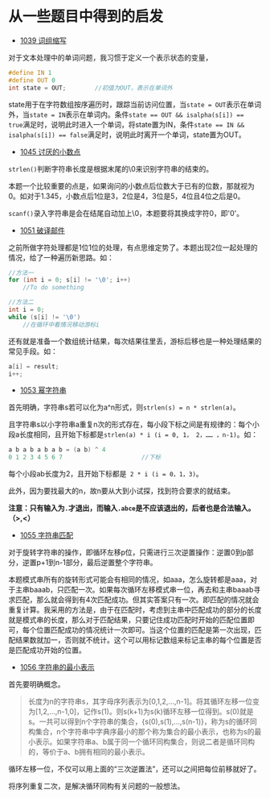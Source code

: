 # 从一些题目中得到的启发

- [1039 词组缩写](http://codeup.cn/problem.php?id=1039)

对于文本处理中的单词问题，我习惯于定义一个表示状态的变量，

```c
#define IN 1
#define OUT 0
int state = OUT;		//初值为OUT，表示在单词外
```

state用于在字符数组按序遍历时，跟踪当前访问位置，当`state = OUT`表示在单词外，当`state = IN`表示在单词内。条件`state == OUT && isalpha(s[i]) == true`满足时，说明此时进入一个单词，将state置为IN，条件`state == IN && isalpha(s[i]) == false`满足时，说明此时离开一个单词，state置为OUT。

* [1045 讨厌的小数点](http://codeup.cn/problem.php?id=1045)

`strlen()`判断字符串长度是根据末尾的\0来识别字符串的结束的。

本题一个比较重要的点是，如果询问的小数点后位数大于已有的位数，那就视为0。如对于1.345，小数点后1位是3，2位是4，3位是5，4位且4位之后是0。

`scanf()`录入字符串是会在结尾自动加上\0，本题要将其换成字符0，即'0'。

* [1051 破译邮件](http://codeup.cn/problem.php?id=1051)

之前所做字符处理都是1位1位的处理，有点思维定势了。本题出现2位一起处理的情况，给了一种遍历新思路。如：

```c
//方法一
for (int i = 0; s[i] != '\0'; i++)
	//To do something

//方法二
int i = 0;
while (s[i] != '\0')
	//在循环中看情况移动游标i
```

还有就是准备一个数组统计结果，每次结果往里丢，游标后移也是一种处理结果的常见手段。如：

```c
a[i] = result;
i++;
```

* [1053 幂字符串](http://codeup.cn/problem.php?id=1053)

首先明确，字符串s若可以化为a^n形式，则`strlen(s) = n * strlen(a)`。

且字符串s以小字符串a重复n次的形式存在，每小段下标之间是有规律的：每个小段a长度相同，且开始下标都是`strlen(a) * i (i = 0, 1， 2，…… ，n-1)`。如：

```c
a b a b a b a b = (a b) ^ 4
0 1 2 3 4 5 6 7						 //下标
```

每个小段ab长度为2，且开始下标都是` 2 * i (i = 0，1，3)`。

此外，因为要找最大的n，故n要从大到小试探，找到符合要求的就结束。

**注意：只有输入为`.`才退出，而输入`.abce`是不应该退出的，后者也是合法输入。（>,<）**

* [1055 字符串匹配](http://codeup.cn/problem.php?id=1055)

对于旋转字符串的操作，即循环左移p位，只需进行三次逆置操作：逆置0到p部分，逆置p+1到n-1部分，最后逆置整个字符串。

本题模式串所有的旋转形式可能会有相同的情况，如aaa，怎么旋转都是aaa，对于主串baaab，只匹配一次。如果每次循环左移模式串一位，再去和主串baaab寻求匹配，那么就会得到有4次匹配成功。但其实答案只有一次。即匹配的情况就会重复计算。我采用的方法是，由于在匹配时，考虑到主串中匹配成功的部分的长度就是模式串的长度，那么对于匹配结果，只要记住成功匹配时开始的匹配位置即可，每个位置匹配成功的情况统计一次即可。当这个位置的匹配是第一次出现，匹配结果数就加一，否则就不统计。这个可以用标记数组来标记主串的每个位置是否是匹配成功开始的位置。

- [1056 字符串的最小表示](http://codeup.cn/problem.php?id=1056)

首先要明确概念。

> 长度为n的字符串s，其字母序列表示为[0,1,2,…,n-1]。将其循环左移一位变为[1,2,…,n-1,0]，记作s(1)。则s(k+1)为s(k)循环左移一位得到。s(0)就是s。一共可以得到n个字符串的集合，{s(0),s(1),…,s(n-1)}，称为s的循环同构集合，n个字符串中字典序最小的那个称为集合的最小表示，也称为s的最小表示。如果字符串a、b属于同一个循环同构集合，则说二者是循环同构的，等价于a、b拥有相同的最小表示。  

循环左移一位，不仅可以用上面的“三次逆置法”，还可以之间把每位前移就好了。

将序列重复二次，是解决循环同构有关问题的一般想法。 
